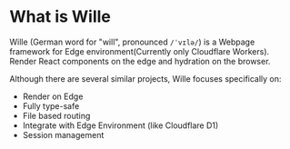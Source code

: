 # What is Wille

Wille (German word for "will", pronounced `/ˈvɪlə/`) is a Webpage framework for Edge environment(Currently only Cloudflare Workers). Render React components on the edge and hydration on the browser.

Although there are several similar projects, Wille focuses specifically on:

- Render on Edge
- Fully type-safe
- File based routing
- Integrate with Edge Environment (like Cloudflare D1)
- Session management